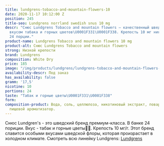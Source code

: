 ```yaml
---
title: lundgrens-tobacco-and-mountain-flowers-10
date: 2020-11-17 10:12:00 Z
position: 245
title-seo: Lundgrens norrland swedish snus 10 mg
descr: "Снюс Lundgrens Tobacco and mountain flowers — качественный шведский снюс со
  вкусом табака и горных цветов\U0001F331\U0001F338. Крепость 10 мг никотина. В банке
  24 порции."
product-name: Lundgrens Tobacco and mountain flowers 10 mg
product-alt: Снюс Lundgrens Tobacco and mountain flowers
strong: Низкой крепости
brand: Lundgrens
composition: White Dry
price: 185
image: "/img/products/lundgrens/lundgrens-tobacco-and-mountain-flowers-10.jpg"
availability-descr: Под заказ
has_availability: false
gramm: '17,5'
nicotine: 10
portions: 24
taste: "Табак и горные цветы\U0001F331\U0001F338"
form: 
composition-product: Вода, соль, целлюлоза, никотиновый экстракт, поваренная сода,
  пищевой ароматизатор.
---
```


Снюс Lundgren's - это  шведский бренд премиум-класса. В банке 24 пориции. Вкус - табак и горные цветы🌱🌸. Крепость 10 мг/г. Этот бренд славится особыми вкусами шведской флоры, которая произрастает в холодном климате. Смотреть всю линейку Lundgrens: <a href="/lundgrens-snus">Lundgrens</a>